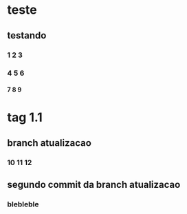 # teste
## testando
### 1 2 3
### 4 5 6
#### 7 8 9
# tag 1.1
## branch atualizacao
### 10 11 12
## segundo commit da branch atualizacao

### blebleble